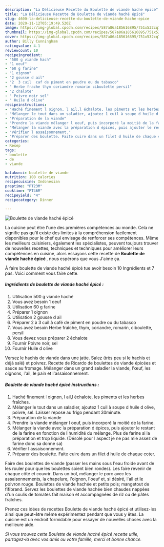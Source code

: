 ```yaml
---
description: "La Délicieuse Recette du Boulette de viande haché épicé"
title: "La Délicieuse Recette du Boulette de viande haché épicé"
slug: 4600-la-delicieuse-recette-du-boulette-de-viande-hache-epice
date: 2020-11-12T05:19:49.520Z
image: https://img-global.cpcdn.com/recipes/587a86a185616895/751x532cq70/boulette-de-viande-hache-epice-photo-principale-de-la-recette.jpg
thumbnail: https://img-global.cpcdn.com/recipes/587a86a185616895/751x532cq70/boulette-de-viande-hache-epice-photo-principale-de-la-recette.jpg
cover: https://img-global.cpcdn.com/recipes/587a86a185616895/751x532cq70/boulette-de-viande-hache-epice-photo-principale-de-la-recette.jpg
author: Billy Cunningham
ratingvalue: 4.1
reviewcount: 10
recipeingredient:
- "500 g viande hach"
- "1 oeuf"
- "60 g farine"
- "1 oignon"
- "2 gousse d ail"
- "2  3 cuil  caf de piment en poudre ou du tabasco"
- " Herbe frache thym coriandre romarin ciboulette persil"
- "2 chalote"
- " Poivre noir sel"
- " Huile d olive"
recipeinstructions:
- "Haché finement l oignon, l ail,l échalote, les piments et les herbes fraîches."
- "Mélanger le tout dans un saladier, ajoutez 1 cuil à soupe d huile d olive, poivre, sel. Laisser repose au frigo pendant 30minute."
- "Préparation de la viande"
- "Prendre la viande mélanger l oeuf, puis incorporé la moitié de la farine."
- "Mélanger la viande avec la préparation d épices, puis ajouter le restant de la farine en fonction de l humidité du mélange. Plus de farine si la préparation et trop liquide. (Désolé pour l aspect je ne pas mie assez de farine donc sa donne sa)"
- "Vérifier l assaisonnement."
- "Préparer des boulette. Faite cuire dans un filet d huile de chaque coter."
categories:
- Resep
tags:
- boulette
- de
- viande

katakunci: boulette de viande 
nutrition: 108 calories
recipecuisine: Indonesian
preptime: "PT23M"
cooktime: "PT46M"
recipeyield: "4"
recipecategory: Dinner

---
```



![Boulette de viande haché épicé](https://img-global.cpcdn.com/recipes/587a86a185616895/751x532cq70/boulette-de-viande-hache-epice-photo-principale-de-la-recette.jpg)

La cuisine peut être l'une des premières compétences au monde. Cela ne signifie pas qu'il existe des limites à la compréhension facilement disponibles pour le chef qui envisage de renforcer ses compétences. Même les meilleurs cuisiniers, également les spécialistes, peuvent toujours trouver de nouvelles recettes, techniques et techniques pour améliorer leurs compétences en cuisine, alors essayons cette recette de <strong> Boulette de viande haché épicé </strong>, nous espérons que vous J'aime ça.

<!--inarticleads1-->

À faire boulette de viande haché épicé tue avoir besoin 10 Ingrédients et 7 pas. Voici comment vous faire cette.

##### Ingrédients de boulette de viande haché épicé :

1. Utilisation 500 g viande haché
1. Vous avez besoin 1 oeuf
1. Utilisation 60 g farine
1. Préparer 1 oignon
1. Utilisation 2 gousse d ail
1. Préparer 2 à 3 cuil à café de piment en poudre ou du tabasco
1. Vous avez besoin  Herbe fraîche, thym, coriandre, romarin, ciboulette, persil
1. Vous devez vous préparer 2 échalote
1. Fournir  Poivre noir, sel
1. Fournir  Huile d olive


Versez le hachis de viande dans une jatte. Salez (très peu si le hachis et déjà salé) et poivrez. Recette de Ricardo de boulettes de viande épicées et sauce au fromage. Mélanger dans un grand saladier la viande, l&#39;œuf, les oignons, l&#39;ail, le pain et l&#39;assaisonnement. 

<!--inarticleads2-->

##### Boulette de viande haché épicé instructions :

1. Haché finement l oignon, l ail,l échalote, les piments et les herbes fraîches.
1. Mélanger le tout dans un saladier, ajoutez 1 cuil à soupe d huile d olive, poivre, sel. Laisser repose au frigo pendant 30minute.
1. Préparation de la viande
1. Prendre la viande mélanger l oeuf, puis incorporé la moitié de la farine.
1. Mélanger la viande avec la préparation d épices, puis ajouter le restant de la farine en fonction de l humidité du mélange. Plus de farine si la préparation et trop liquide. (Désolé pour l aspect je ne pas mie assez de farine donc sa donne sa)
1. Vérifier l assaisonnement.
1. Préparer des boulette. Faite cuire dans un filet d huile de chaque coter.


Faire des boulettes de viande (passer les mains sous l&#39;eau froide avant de les rouler pour que les boulettes soient bien rondes). Les faire revenir de chaque côté et couvrir. Dans un bol, mélanger le porc avec les assaisonnements, la chapelure, l&#39;oignon, l&#39;oeuf et, si désiré, l&#39;ail et le poivron rouge. Boulettes de viande hachée et petits pois; mangetout de fifibrand. Servez les boulettes de viande hachée bien chaudes nappées d&#39;un coulis de tomates fait maison et accompagnées de riz ou de pâtes fraîches. 

<!--inarticleads1-->

<p>
Prenez ces idées de recettes Boulette de viande haché épicé et utilisez-les ainsi que peut-être même expérimentez pendant que vous y êtes. La cuisine est un endroit formidable pour essayer de nouvelles choses avec la meilleure aide.
</p>

<p>
<i>Si vous trouvez cette Boulette de viande haché épicé recette utile, partagez-la avec vos amis ou votre famille, merci et bonne chance.</i>
</p>
